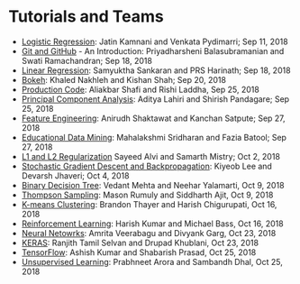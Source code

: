 # Tutorials and Teams

* [Logistic Regression](tutorial_logistic_regression.md): Jatin Kamnani and Venkata Pydimarri; Sep 11, 2018
* [Git and GitHub](tutorial_github.md) - An Introduction: Priyadharsheni Balasubramanian and Swati Ramachandran; Sep 18, 2018
* [Linear Regression](tutorial_linear_regression.md): Samyuktha Sankaran and PRS Harinath; Sep 18, 2018
* [Bokeh](tutorial_bokeh.md): Khaled Nakhleh and Kishan Shah; Sep 20, 2018
* [Production Code](tutorial_code.md): Aliakbar Shafi and Rishi Laddha, Sep 25, 2018
* [Principal Component Analysis](tutorial_pca.md): Aditya Lahiri and Shirish Pandagare; Sep 25, 2018
* [Feature Engineering](tutorial_features.md): Anirudh Shaktawat and Kanchan Satpute; Sep 27, 2018
* [Educational Data Mining](tutorial_educational_data.md): Mahalakshmi Sridharan and Fazia Batool; Sep 27, 2018
* [L1 and L2 Regularization](tutorial_regularization.ipynb) Sayeed Alvi and Samarth Mistry; Oct 2, 2018
* [Stochastic Gradient Descent and Backpropagation](tutorial_sgd.md): Kiyeob Lee and Devarsh Jhaveri; Oct 4, 2018
* [Binary Decision Tree](tutorial_decisiontree.md): Vedant Mehta and Neehar Yalamarti, Oct 9, 2018
* [Thompson Sampling](tutorial_thompson_sampling.md): Mason Rumuly and Siddharth Ajit, Oct 9, 2018
* [K-means Clustering](tutorial_kmeans.md): Brandon Thayer and Harish Chigurupati, Oct 16, 2018
* [Reinforcement Learning](tutorial_reinforcement_learning.md): Harish Kumar and Michael Bass, Oct 16, 2018
* [Neural Netowrks](tutorial_neuralnets.md): Amrita Veerabagu and Divyank Garg, Oct 23, 2018
* [KERAS](tutorial_keras.md): Ranjith Tamil Selvan and Drupad Khublani, Oct 23, 2018
* [TensorFlow](tutorial_tensorflow.md): Ashish Kumar and Shabarish Prasad, Oct 25, 2018
* [Unsupervised Learning](tutorial_unsupervisedLearning.md): Prabhneet Arora and Sambandh Dhal, Oct 25, 2018
